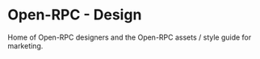 # Open-RPC - Design

Home of Open-RPC designers and the Open-RPC assets / style guide for marketing.
